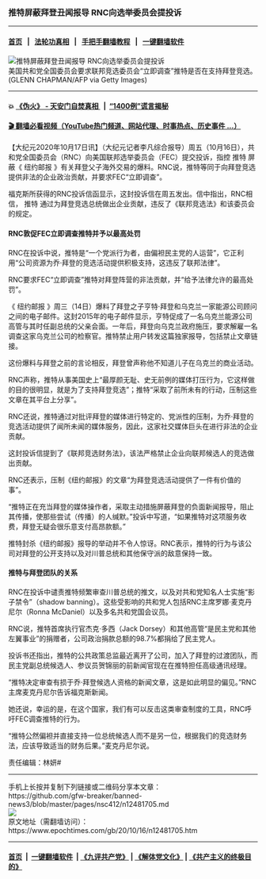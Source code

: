 ### 推特屏蔽拜登丑闻报导 RNC向选举委员会提投诉
------------------------

#### [首页](https://github.com/gfw-breaker/banned-news3/blob/master/README.md) &nbsp;&nbsp;|&nbsp;&nbsp; [法轮功真相](https://github.com/begood0513/basic/blob/master/README.md)  &nbsp;&nbsp;|&nbsp;&nbsp; [手把手翻墙教程](https://github.com/gfw-breaker/guides/wiki)  &nbsp;&nbsp;|&nbsp;&nbsp; [一键翻墙软件](https://github.com/gfw-breaker/nogfw/blob/master/README.md)  



<div><img alt="推特屏蔽拜登丑闻报导 RNC向选举委员会提投诉" class="attachment-djy_600_400 size-djy_600_400 wp-post-image" src="https://i.epochtimes.com/assets/uploads/2020/05/6e18c1564a70205bf53f710fa045520b-600x400.jpg"/>
<div class="caption">
 美国共和党全国委员会要求联邦竞选委员会“立即调查”推特是否在支持拜登竞选。(GLENN CHAPMAN/AFP via Getty Images)
</div></div><hr/>

#### 💥 [《伪火》 - 天安门自焚真相 ](http://158.247.195.190:10000/videos/blog/weihuo.html)&nbsp; |&nbsp; [“1400例”谎言揭秘  ](http://158.247.195.190:10000/videos/blog/jiexi1400.html)

#### [ 🎬  翻墙必看视频（YouTube热门频道、网站代理、时事热点、历史事件 ...）](https://github.com/gfw-breaker/links/blob/master/banned.md)

<div><p>
 【大纪元2020年10月17日讯】（大纪元记者李凡综合报导）周五（10月16日），共和党全国委员会（RNC）向美国联邦选举委员会（FEC）提交投诉，指控
 <ok href="https://www.epochtimes.com/gb/tag/%E6%8E%A8%E7%89%B9.html">
  推特
 </ok>
 屏蔽《
 <ok href="https://www.epochtimes.com/gb/tag/%E7%BA%BD%E7%BA%A6%E9%82%AE%E6%8A%A5.html">
  纽约邮报
 </ok>
 》有关拜登父子海外交易的爆料。RNC说，推特等同于向拜登竞选提供非法的企业政治贡献，并要求FEC“立即调查”。
</p>
<p>
 福克斯所获得的RNC投诉信函显示，这封投诉信在周五发出。信中指出，RNC相信，
 <ok href="https://www.epochtimes.com/gb/tag/%E6%8E%A8%E7%89%B9.html">
  推特
 </ok>
 通过为拜登竞选总统做出企业贡献，违反了《联邦竞选法》和该委员会的规定。
</p>
<h4>
 RNC敦促FEC立即调查推特并予以最高处罚
</h4>
<p>
 RNC在投诉中说，推特是“一个党派行为者，由偏袒民主党的人运营”，它正利用“公司资源为乔·拜登的竞选活动提供积极支持，这违反了联邦法律”。
</p>
<p>
 RNC要求FEC“立即调查”推特对拜登阵营的非法贡献，并“给予法律允许的最高处罚”。
</p>
<p>
 《
 <ok href="https://www.epochtimes.com/gb/tag/%E7%BA%BD%E7%BA%A6%E9%82%AE%E6%8A%A5.html">
  纽约邮报
 </ok>
 》周三（14日）爆料了拜登之子亨特·拜登和乌克兰一家能源公司顾问之间的电子邮件。这封2015年的电子邮件显示，亨特促成了一名乌克兰能源公司高管与其时任副总统的父亲会面。一年后，拜登向乌克兰政府施压，要求解雇一名调查这家乌克兰公司的检察官。推特禁止用户转发这篇独家报导，包括禁止文章链接。
</p>
<p>
 这份爆料与拜登之前的言论相反，拜登曾声称他不知道儿子在乌克兰的商业活动。
</p>
<p>
 RNC声称，推特从事美国史上“最厚颜无耻、史无前例的媒体打压行为，它这样做的目的很明显，就是为了支持拜登竞选”；推特“采取了前所未有的行动，压制这些文章在其平台上分享”。
</p>
<p>
 RNC还说，推特通过对批评拜登的媒体进行特定的、党派性的压制，为乔·拜登的竞选活动提供了闻所未闻的媒体服务，因此，这家社交媒体巨头在进行非法的企业贡献。
</p>
<p>
 这封投诉信提到了《联邦竞选财务法》，该法严格禁止企业向联邦候选人的竞选做出贡献。
</p>
<p>
 RNC还表示，压制《纽约邮报》的文章“为拜登竞选活动提供了一件有价值的事”。
</p>
<p>
 “推特正在充当拜登的媒体操作者，采取主动措施屏蔽拜登的负面新闻报导，阻止其传播，使那些尝试（传播）的人缄默。”投诉中写道，“如果推特对这项服务收费，拜登无疑会很乐意支付高昂款额。”
</p>
<p>
 推特封杀《纽约邮报》报导的举动并不令人惊讶。RNC表示，推特的行为与该公司对拜登的公开支持以及对川普总统和其他保守派的敌意保持一致。
</p>
<h4>
 推特与拜登团队的关系
</h4>
<p>
 RNC在投诉中谴责推特频繁审查川普总统的推文，以及对共和党知名人士实施“影子禁令”（shadow banning）。这些受影响的共和党人包括RNC主席罗娜·麦克丹尼尔（Ronna McDaniel）以及多名共和党国会议员。
</p>
<p>
 RNC说，推特首席执行官杰克·多西（Jack Dorsey）和其他高管“是民主党和其他左翼事业”的捐赠者，公司政治捐款总额的98.7%都捐给了民主党人。
</p>
<p>
 投诉书还指出，推特的公共政策总监最近离开了公司，加入了拜登的过渡团队，而民主党副总统候选人、参议员贺锦丽的前新闻官现在在推特担任高级通讯经理。
</p>
<p>
 “推特决定审查有损于乔·拜登候选人资格的新闻文章，这是如此明显的偏见。”RNC主席麦克丹尼尔告诉福克斯新闻。
</p>
<p>
 她还说，幸运的是，在这个国家，我们有可以反击这类审查制度的工具，RNC呼吁FEC调查推特的行为。
</p>
<p>
 “推特公然偏袒并直接支持一位总统候选人而不是另一位，根据我们的竞选财务法，应该导致适当的财务后果。”麦克丹尼尔说。
</p>
<p>
 责任编辑：林妍#
</p>
</div>
<hr/>
手机上长按并复制下列链接或二维码分享本文章：<br/>
https://github.com/gfw-breaker/banned-news3/blob/master/pages/nsc412/n12481705.md <br/>
<a href='https://github.com/gfw-breaker/banned-news3/blob/master/pages/nsc412/n12481705.md'><img src='https://github.com/gfw-breaker/banned-news3/blob/master/pages/nsc412/n12481705.md.png'/></a> <br/>
原文地址（需翻墙访问）：https://www.epochtimes.com/gb/20/10/16/n12481705.htm


------------------------
#### [首页](https://github.com/gfw-breaker/banned-news3/blob/master/README.md) &nbsp;|&nbsp; [一键翻墙软件](https://github.com/gfw-breaker/nogfw/blob/master/README.md) &nbsp;| [《九评共产党》](https://github.com/gfw-breaker/9ping.md/blob/master/README.md#九评之一评共产党是什么) | [《解体党文化》](https://github.com/gfw-breaker/jtdwh.md/blob/master/README.md) | [《共产主义的终极目的》](https://github.com/gfw-breaker/gczydzjmd.md/blob/master/README.md)


<img src='http://gfw-breaker.win/banned-news3/pages/nsc412/n12481705.md' width='0px' height='0px'/>
